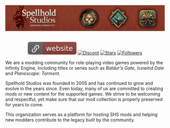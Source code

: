 <div align="center">
  <picture>
    <img alt="Spellhold Studios" src="https://raw.githubusercontent.com/Spellhold-Studios/.github/main/profile/assets/images/shs-banner.jpg">
  </picture>
</div>

<br>

<div align="center">
<!-- leave space before first img -->

  [<img alt="Webpage" src="https://raw.githubusercontent.com/Spellhold-Studios/Spellhold-Studios.github.io/main/assets/buttons/webpage-mini.svg">](https://Spellhold-Studios.github.io/index.html)
  [<img alt="Discord" src="https://img.shields.io/discord/1256611643404587100?style=flat&logo=discord&logoColor=%237080ff&label=chat&color=%2392403a">](https://discord.gg/pE2Njbdb2a)
  [<img alt="Stars" src="https://img.shields.io/github/stars/Spellhold-Studios?style=flat&logo=github&label=stars&color=%2392403a">](https://github.com/orgs/Spellhold-Studios/repositories)
  [<img alt="Followers" src="https://img.shields.io/github/followers/Spellhold-Studios?style=flat&label=followers&color=%2392403a">](https://github.com/orgs/Spellhold-Studios/followers)

<!-- leave space after last img -->
</div>

We are a modding community for role-playing video games powered by the Infinity Engine, including titles or series such as *Baldur's Gate*, *Icewind Dale* and *Planescape: Torment*.

Spellhold Studios was founded in 2005 and has continued to grow and evolve in the years since. Even today, many of us are committed to creating mods or new content for the supported games. We strive to be welcoming and respectful, yet make sure that our mod collection is properly preserved for years to come.

This organization serves as a platform for hosting SHS mods and helping new modders contribute to the legacy built by the community.
